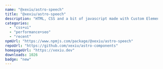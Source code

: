 ```yaml
---
name: "@xexiu/astro-speech"
title: "@xexiu/astro-speech"
description: "HTML, CSS and a bit of javascript made with Custom Elements astro-speech for Astro."
categories:
  - "css+ui"
  - "performance+seo"
  - "recent"
npmUrl: "https://www.npmjs.com/package/@xexiu/astro-speech"
repoUrl: "https://github.com/xexiu/astro-components"
homepageUrl: "https://xexiu.dev"
downloads: 1026
badge: "new"
---
```

